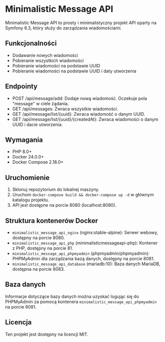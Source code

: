 # Minimalistic Message API

Minimalistic Message API to prosty i minimalistyczny projekt API oparty na Symfony 6.3, który służy do zarządzania wiadomościami.

## Funkcjonalności

- Dodawanie nowych wiadomości
- Pobieranie wszystkich wiadomości
- Pobieranie wiadomości na podstawie UUID
- Pobieranie wiadomości na podstawie UUID i daty utworzenia

## Endpointy

- POST /api/message/add: Dodaje nową wiadomość. Oczekuje pola "message" w ciele żądania.
- GET /api/messages: Zwraca wszystkie wiadomości.
- GET /api/message/list/{uuid}: Zwraca wiadomość o danym UUID.
- GET /api/message/list/{uuid}/{createdAt}: Zwraca wiadomości o danym UUID i dacie utworzenia.

## Wymagania

- PHP 8.0+
- Docker 24.0.0+
- Docker Compose 2.18.0+

## Uruchomienie

1. Sklonuj repozytorium do lokalnej maszyny.
2. Uruchom `docker-compose build && docker-compose up -d` w głównym katalogu projektu.
3. API jest dostępne na porcie 8080 (localhost:8080).

## Struktura kontenerów Docker

- `minimalistic_message_api_nginx` (nginx:stable-alpine): Serwer webowy, dostępny na porcie 8080.
- `minimalistic_message_api_php` (minimalisticmessageapi-php): Kontener z PHP, dostępny na porcie 81.
- `minimalistic_message_api_phpmyadmin` (phpmyadmin/phpmyadmin): PHPMyAdmin dla zarządzania bazą danych, dostępny na porcie 8081.
- `minimalistic_message_api_database` (mariadb:10): Baza danych MariaDB, dostępna na porcie 8083.

## Baza danych

Informacje dotyczące bazy danych można uzyskać logując się do PHPMyAdmin za pomocą kontenera `minimalistic_message_api_phpmyadmin` na porcie 8081.

## Licencja

Ten projekt jest dostępny na licencji MIT.
